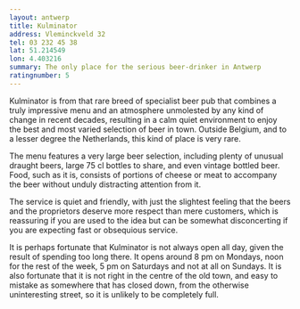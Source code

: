 ```yaml
---
layout: antwerp
title: Kulminator
address: Vleminckveld 32
tel: 03 232 45 38
lat: 51.214549
lon: 4.403216
summary: The only place for the serious beer-drinker in Antwerp
ratingnumber: 5
---
```


<p>Kulminator is from that rare breed of specialist beer pub that combines a truly impressive menu and an atmosphere unmolested by any kind of change in recent decades, resulting in a calm quiet environment to enjoy the best and most varied selection of beer in town. Outside Belgium, and to a lesser degree the Netherlands, this kind of place is very rare.</p>

<p>The menu features a very large beer selection, including plenty of unusual draught beers, large 75 cl bottles to share, and even vintage bottled beer. Food, such as it is, consists of portions of cheese or meat to accompany the beer without unduly distracting attention from it.</p>

<p>The service is quiet and friendly, with just the slightest feeling that the beers and the proprietors deserve more respect than mere customers, which is reassuring if you are used to the idea but can be somewhat disconcerting if you are expecting fast or obsequious service.</p>

<p>It is perhaps fortunate that Kulminator is not always open all day, given the result of spending too long there. It opens around 8 pm on Mondays, noon for the rest of the week, 5 pm on Saturdays and not at all on Sundays. It is also fortunate that it is not right in the centre of the old town, and easy to mistake as somewhere that has closed down, from the otherwise uninteresting street, so it is unlikely to be completely full.</p>
